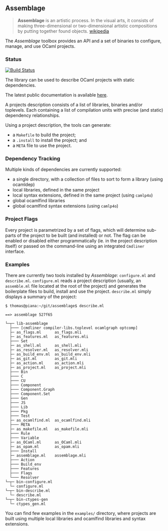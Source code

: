 ## Assemblage

> __Assemblage__ is an artistic process. In the visual arts, it
  consists of making three-dimensional or two-dimensional artistic
  compositions by putting together found objects.
  [wikipedia](http://en.wikipedia.org/wiki/Assemblage_(art))

The *Assemblage* toolbox provides an API and a set of binaries to
configure, manage, and use OCaml projects.

### Status

[![Build Status](https://travis-ci.org/samoht/assemblage.svg?branch=master)](https://travis-ci.org/samoht/assemblage)

The library can be used to describe OCaml projects with static dependencies.

The latest public documentation is available [here](http://samoht.github.io/assemblage/Assemblage.html).

A projects description consists of a list of libraries, binaries and/or toplevels.
Each containing a list of compilation units with precise (and static) dependency
relationships.

Using a project description, the tools can generate:

- a `Makefile` to build the project;
- a `.install` to install the project; and
- a `META` file to use the project.

### Dependency Tracking

Multiple kinds of dependencies are currently supported:

- a single directory, with a collection of files to sort to form a
  library (using ocamldep)
- local libraries, defined in the same project
- local syntax extensions, defined in the same project (using `camlp4o`)
- global ocamlfind libraries
- global ocamlfind syntax extensions (using `camlp4o`)

### Project Flags

Every project is parametrized by a set of flags, which will determine sub-parts
of the project to be built (and installed) or not. The flag can be enabled or
disabled either programmatically (ie. in the project description itself) or
passed on the command-line using an integrated `Cmdliner` interface.

### Examples

There are currently two tools installed by *Assemblage*: `configure.ml` and
`describe.ml`. `configure.ml` reads a project description (usually,
an `assemble.ml` file located at the root of the project) and generates the
boilerplate files to build, install and use the project. `describe.ml` simply
displays a summary of the project:

```shell
$ thomas@piana:~/git/assemblage$ describe.ml

==> assemblage 527f65

└─┬─ lib-assemblage
  ├─── [cmdliner compiler-libs.toplevel ocamlgraph optcomp]
  ├─ as_flags.ml      as_flags.mli
  ├─ as_features.ml   as_features.mli
  ├─── Set
  ├─ as_shell.ml      as_shell.mli
  ├─ as_resolver.ml   as_resolver.mli
  ├─ as_build_env.ml  as_build_env.mli
  ├─ as_git.ml        as_git.mli
  ├─ as_action.ml     as_action.mli
  ├─ as_project.ml    as_project.mli
  ├─── Bin
  ├─── C
  ├─── CU
  ├─── Component
  ├─── Component.Graph
  ├─── Component.Set
  ├─── Gen
  ├─── JS
  ├─── Lib
  ├─── Pkg
  ├─── Test
  ├─ as_ocamlfind.ml  as_ocamlfind.mli
  ├─── META
  ├─ as_makefile.ml   as_makefile.mli
  ├─── Rule
  ├─── Variable
  ├─ as_OCaml.ml      as_OCaml.mli
  ├─ as_opam.ml       as_opam.mli
  ├─── Install
  ├─ assemblage.ml    assemblage.mli
  ├─── Action
  ├─── Build_env
  ├─── Features
  ├─── Flags
  └─── Resolver
└─┬─ bin-configure.ml
  └─ configure.ml
└─┬─ bin-describe.ml
  └─ describe.ml
└─┬─ bin-ctypes-gen
  └─ ctypes_gen.ml
```

You can find few examples in the `examples/` directory, where projects are built using
multiple local libraries and ocamlfind libraries and syntax extensions.
